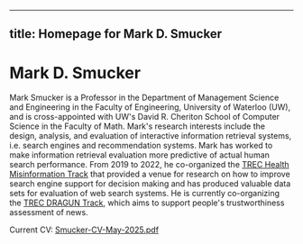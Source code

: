 
---
title: Homepage for Mark D. Smucker
---

# Mark D. Smucker

Mark Smucker is a Professor in the Department of Management Science and Engineering in the Faculty of Engineering, University of Waterloo (UW), and is cross-appointed with UW's David R. Cheriton School of Computer Science in the Faculty of Math.  Mark's research interests include the design, analysis, and evaluation of interactive information retrieval systems, i.e. search engines and recommendation systems.  Mark has worked to make information retrieval evaluation more predictive of actual human search performance.  From 2019 to 2022, he co-organized the [TREC Health Misinformation Track](https://trec-health-misinfo.github.io/) that provided a venue for research on how to improve search engine support for decision making and has produced valuable data sets for evaluation of web search systems.  He is currently co-organizing the [TREC DRAGUN Track](https://trec-dragun.github.io/), which aims to support people's trustworthiness assessment of news.

Current CV: [Smucker-CV-May-2025.pdf](assets/pdf/Smucker-CV-May-2025.pdf)




